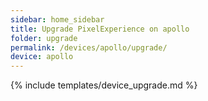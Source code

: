 ```yaml
---
sidebar: home_sidebar
title: Upgrade PixelExperience on apollo
folder: upgrade
permalink: /devices/apollo/upgrade/
device: apollo
---
```

{% include templates/device_upgrade.md %}
